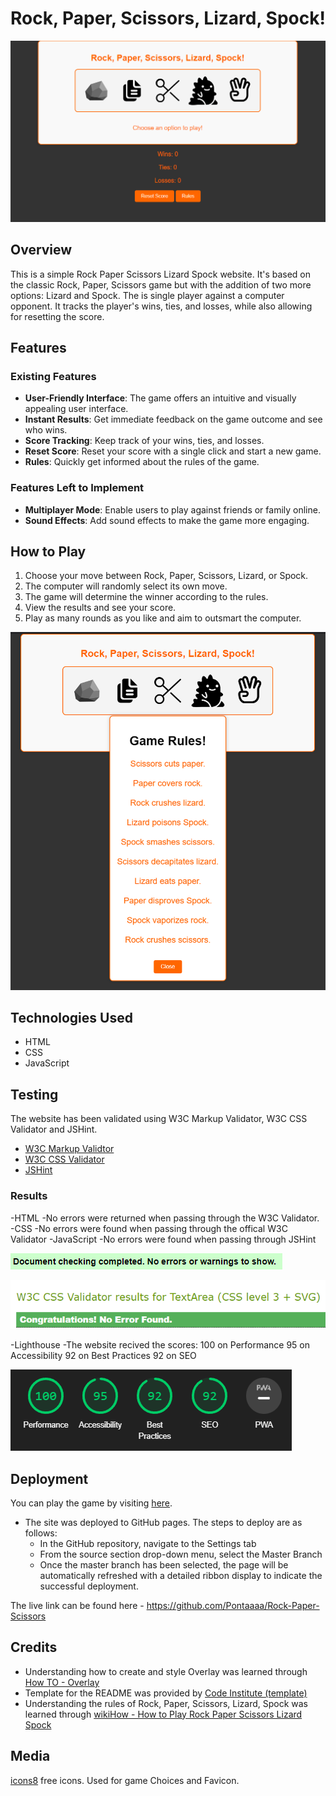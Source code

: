 # Rock, Paper, Scissors, Lizard, Spock!

![Preview](assets/images/pagepreview.PNG)

## Overview

This is a simple Rock Paper Scissors Lizard Spock website. It's based on the classic Rock, Paper, Scissors game but with the addition of two more options: Lizard and Spock. The is single player against a computer opponent. It tracks the player's wins, ties, and losses, while also allowing for resetting the score.

## Features 

### Existing Features

- **User-Friendly Interface**: The game offers an intuitive and visually appealing user interface.
- **Instant Results**: Get immediate feedback on the game outcome and see who wins.
- **Score Tracking**: Keep track of your wins, ties, and losses.
- **Reset Score**: Reset your score with a single click and start a new game.
- **Rules**: Quickly get informed about the rules of the game.

### Features Left to Implement

- **Multiplayer Mode**: Enable users to play against friends or family online.
- **Sound Effects**: Add sound effects to make the game more engaging.

## How to Play

1. Choose your move between Rock, Paper, Scissors, Lizard, or Spock.
2. The computer will randomly select its own move.
3. The game will determine the winner according to the rules.
4. View the results and see your score.
5. Play as many rounds as you like and aim to outsmart the computer.

![Rules](assets/images/rules.PNG)

## Technologies Used

- HTML
- CSS
- JavaScript

## Testing

The website has been validated using W3C Markup Validator, W3C CSS Validator and JSHint.

* [W3C Markup Validtor](https://validator.w3.org/)
* [W3C CSS Validator](https://jigsaw.w3.org/css-validator/)
* [JSHint](https://jshint.com)

### Results

-HTML
    -No errors were returned when passing through the W3C Validator.
-CSS
    -No errors were found when passing through the offical W3C Validator
-JavaScript
    -No errors were found when passing through JSHint

![HTML Results](assets/images/htmlresults.PNG)

![CSS Results](assets/images/CSSresults.PNG)

-Lighthouse
    -The website recived the scores:
        100 on Performance
        95 on Accessibility
        92 on Best Practices
        92 on SEO

![Lighthouse Result](assets/images/lighthouse.PNG)

## Deployment

You can play the game by visiting [here](https://pontaaaa.github.io/Rock-Paper-Scissors/).

- The site was deployed to GitHub pages. The steps to deploy are as follows: 
  - In the GitHub repository, navigate to the Settings tab 
  - From the source section drop-down menu, select the Master Branch
  - Once the master branch has been selected, the page will be automatically refreshed with a detailed ribbon display to indicate the successful deployment. 

The live link can be found here - https://github.com/Pontaaaa/Rock-Paper-Scissors

## Credits

* Understanding how to create and style Overlay was learned through [How TO - Overlay](https://www.w3schools.com/howto/howto_css_overlay.asp#gsc.tab=0)
* Template for the README was provided by [Code Institute (template)](https://github.com/Code-Institute-Solutions/readme-love-maths/blob/master/README.md?plain=1)
* Understanding the rules of Rock, Paper, Scissors, Lizard, Spock was learned through [wikiHow - How to Play Rock Paper Scissors Lizard Spock](https://www.wikihow.com/Play-Rock-Paper-Scissors-Lizard-Spock#:~:text=Scissors%20cuts%20paper%2C%20paper%20covers,same%20signal%2C%20it%27s%20a%20tie.)

## Media

[icons8](https://icons8.com/icons) free icons. Used for game Choices and Favicon.